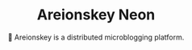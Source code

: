 <div align="center">
	<h1>Areionskey Neon</h1>
	🏇 Areionskey is a distributed microblogging platform.
</div>
